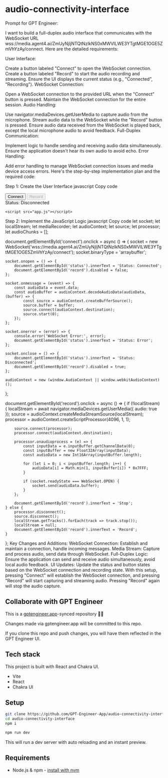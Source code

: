 # audio-connectivity-interface

Prompt for GPT Engineer:

I want to build a full-duplex audio interface that communicates with the WebSocket URL wss://media.agent4.ai/ZmUyNjljNTQtNzlkNS0xMWVlLWE3YTgtMGE1OGE5ZmVhYzAy/connect. Here are the detailed requirements:

User Interface:

Create a button labeled "Connect" to open the WebSocket connection.
Create a button labeled "Record" to start the audio recording and streaming.
Ensure the UI displays the current status (e.g., "Connected", "Recording").
WebSocket Connection:

Open a WebSocket connection to the provided URL when the "Connect" button is pressed.
Maintain the WebSocket connection for the entire session.
Audio Handling:

Use navigator.mediaDevices.getUserMedia to capture audio from the microphone.
Stream audio data to the WebSocket while the "Record" button is pressed.
Ensure audio data received from the WebSocket is played back, except the local microphone audio to avoid feedback.
Full-Duplex Communication:

Implement logic to handle sending and receiving audio data simultaneously.
Ensure the application doesn't hear its own audio to avoid echo.
Error Handling:

Add error handling to manage WebSocket connection issues and media device access errors.
Here's the step-by-step implementation plan and the required code:

Step 1: Create the User Interface
javascript
Copy code
<!DOCTYPE html>
<html>
<head>
    <title>Full-Duplex Audio Interface</title>
</head>
<body>
    <button id="connect">Connect</button>
    <button id="record" disabled>Record</button>
    <div id="status">Status: Disconnected</div>

    <script src="app.js"></script>
</body>
</html>
Step 2: Implement the JavaScript Logic
javascript
Copy code
let socket;
let localStream;
let mediaRecorder;
let audioContext;
let source;
let processor;
let audioChunks = [];

document.getElementById('connect').onclick = async () => {
    socket = new WebSocket('wss://media.agent4.ai/ZmUyNjljNTQtNzlkNS0xMWVlLWE3YTgtMGE1OGE5ZmVhYzAy/connect');
    socket.binaryType = 'arraybuffer';

    socket.onopen = () => {
        document.getElementById('status').innerText = 'Status: Connected';
        document.getElementById('record').disabled = false;
    };

    socket.onmessage = (event) => {
        const audioData = event.data;
        const audioBuffer = audioContext.decodeAudioData(audioData, (buffer) => {
            const source = audioContext.createBufferSource();
            source.buffer = buffer;
            source.connect(audioContext.destination);
            source.start(0);
        });
    };

    socket.onerror = (error) => {
        console.error('WebSocket Error:', error);
        document.getElementById('status').innerText = 'Status: Error';
    };

    socket.onclose = () => {
        document.getElementById('status').innerText = 'Status: Disconnected';
        document.getElementById('record').disabled = true;
    };

    audioContext = new (window.AudioContext || window.webkitAudioContext)();
};

document.getElementById('record').onclick = async () => {
    if (!localStream) {
        localStream = await navigator.mediaDevices.getUserMedia({ audio: true });
        source = audioContext.createMediaStreamSource(localStream);
        processor = audioContext.createScriptProcessor(4096, 1, 1);

        source.connect(processor);
        processor.connect(audioContext.destination);

        processor.onaudioprocess = (e) => {
            const inputData = e.inputBuffer.getChannelData(0);
            const inputBuffer = new Float32Array(inputData);
            const audioData = new Int16Array(inputBuffer.length);

            for (let i = 0; i < inputBuffer.length; i++) {
                audioData[i] = Math.min(1, inputBuffer[i]) * 0x7FFF;
            }

            if (socket.readyState === WebSocket.OPEN) {
                socket.send(audioData.buffer);
            }
        };

        document.getElementById('record').innerText = 'Stop';
    } else {
        processor.disconnect();
        source.disconnect();
        localStream.getTracks().forEach(track => track.stop());
        localStream = null;
        document.getElementById('record').innerText = 'Record';
    }
};
Key Changes and Additions:
WebSocket Connection: Establish and maintain a connection, handle incoming messages.
Media Stream: Capture and process audio, send data through WebSocket.
Full-Duplex Logic: Ensure the application can send and receive audio simultaneously, avoid local audio feedback.
UI Updates: Update the status and button states based on the WebSocket connection and recording state.
With this setup, pressing "Connect" will establish the WebSocket connection, and pressing "Record" will start capturing and streaming audio. Pressing "Record" again will stop the audio capture.

## Collaborate with GPT Engineer

This is a [gptengineer.app](https://gptengineer.app)-synced repository 🌟🤖

Changes made via gptengineer.app will be committed to this repo.

If you clone this repo and push changes, you will have them reflected in the GPT Engineer UI.

## Tech stack

This project is built with React and Chakra UI.

- Vite
- React
- Chakra UI

## Setup

```sh
git clone https://github.com/GPT-Engineer-App/audio-connectivity-interface.git
cd audio-connectivity-interface
npm i
```

```sh
npm run dev
```

This will run a dev server with auto reloading and an instant preview.

## Requirements

- Node.js & npm - [install with nvm](https://github.com/nvm-sh/nvm#installing-and-updating)
